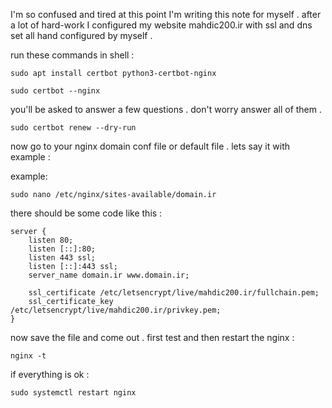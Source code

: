 I'm so confused and tired at this point I'm writing this note for myself . after a lot of hard-work I configured my website mahdic200.ir with ssl and dns set all hand configured by myself .

run these commands in shell :

```shell
sudo apt install certbot python3-certbot-nginx
```

```shell
sudo certbot --nginx
```

you'll be asked to answer a few questions . don't worry answer all of them .

```shell
sudo certbot renew --dry-run
```

now go to your nginx domain conf file or default file . lets say it with example :

example:
```shell
sudo nano /etc/nginx/sites-available/domain.ir
```

there should be some code like this :

```shell
server {
    listen 80;
    listen [::]:80;
    listen 443 ssl;
    listen [::]:443 ssl;
    server_name domain.ir www.domain.ir;
    
	ssl_certificate /etc/letsencrypt/live/mahdic200.ir/fullchain.pem;
	ssl_certificate_key /etc/letsencrypt/live/mahdic200.ir/privkey.pem;
}
```

now save the file and come out . first test and then restart the nginx :

```shell
nginx -t
```

if everything is ok :

```shell
sudo systemctl restart nginx
```









